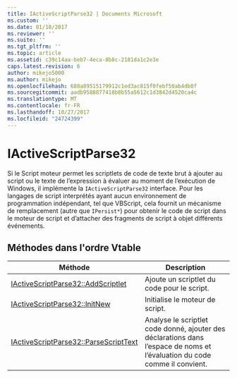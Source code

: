 ```yaml
---
title: IActiveScriptParse32 | Documents Microsoft
ms.custom: ''
ms.date: 01/18/2017
ms.reviewer: ''
ms.suite: ''
ms.tgt_pltfrm: ''
ms.topic: article
ms.assetid: c39c14aa-beb7-4eca-8b8c-2181da1c2e3e
caps.latest.revision: 6
author: mikejo5000
ms.author: mikejo
ms.openlocfilehash: 688a89515179912c1ed3ac815f0febf50ab4db0f
ms.sourcegitcommit: aadb9588877418b8b55a5612c1d3842d4520ca4c
ms.translationtype: MT
ms.contentlocale: fr-FR
ms.lasthandoff: 10/27/2017
ms.locfileid: "24724399"
---
```

# <a name="iactivescriptparse32"></a>IActiveScriptParse32
Si le Script moteur permet les scriptlets de code de texte brut à ajouter au script ou le texte de l’expression à évaluer au moment de l’exécution de Windows, il implémente la `IActiveScriptParse32` interface. Pour les langages de script interprétés ayant aucun environnement de programmation indépendant, tel que VBScript, cela fournit un mécanisme de remplacement (autre que `IPersist*`) pour obtenir le code de script dans le moteur de script et d’attacher des fragments de script à objet différents événements.  
  
## <a name="methods-in-vtable-order"></a>Méthodes dans l'ordre Vtable  
  
|Méthode|Description|  
|------------|-----------------|  
|[IActiveScriptParse32::AddScriptlet](../../winscript/reference/iactivescriptparse32-addscriptlet.md)|Ajoute un scriptlet du code pour le script.|  
|[IActiveScriptParse32::InitNew](../../winscript/reference/iactivescriptparse32-initnew.md)|Initialise le moteur de script.|  
|[IActiveScriptParse32::ParseScriptText](../../winscript/reference/iactivescriptparse32-parsescripttext.md)|Analyse le scriptlet code donné, ajouter des déclarations dans l’espace de noms et l’évaluation du code comme il convient.|
